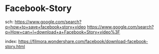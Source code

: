 # Facebook-Story
sch:
https://www.google.com/search?q=how+to+save+facebook+story+video
https://www.google.com/search?q=How+can+I+download+a+Facebook+Story+video%3F

index:
https://filmora.wondershare.com/facebook/download-facebook-story.html
